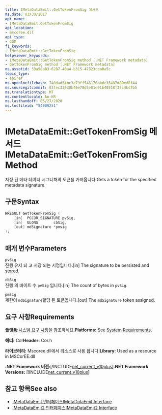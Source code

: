 ```yaml
---
title: IMetaDataEmit::GetTokenFromSig 메서드
ms.date: 03/30/2017
api_name:
- IMetaDataEmit.GetTokenFromSig
api_location:
- mscoree.dll
api_type:
- COM
f1_keywords:
- IMetaDataEmit::GetTokenFromSig
helpviewer_keywords:
- IMetaDataEmit::GetTokenFromSig method [.NET Framework metadata]
- GetTokenFromSig method [.NET Framework metadata]
ms.assetid: 50a58a83-6287-40a4-b315-47823cea0a5c
topic_type:
- apiref
ms.openlocfilehash: 740dad54bc3a79ff546176abdc35487d89ed8f44
ms.sourcegitcommit: 03fec33630b46e78d5e81e91b40518f32c4bd7b5
ms.translationtype: MT
ms.contentlocale: ko-KR
ms.lasthandoff: 05/27/2020
ms.locfileid: "84009251"
---
```

# <a name="imetadataemitgettokenfromsig-method"></a><span data-ttu-id="d0984-102">IMetaDataEmit::GetTokenFromSig 메서드</span><span class="sxs-lookup"><span data-stu-id="d0984-102">IMetaDataEmit::GetTokenFromSig Method</span></span>
<span data-ttu-id="d0984-103">지정 된 메타 데이터 시그니처의 토큰을 가져옵니다.</span><span class="sxs-lookup"><span data-stu-id="d0984-103">Gets a token for the specified metadata signature.</span></span>  
  
## <a name="syntax"></a><span data-ttu-id="d0984-104">구문</span><span class="sxs-lookup"><span data-stu-id="d0984-104">Syntax</span></span>  
  
```cpp  
HRESULT GetTokenFromSig (
    [in]  PCCOR_SIGNATURE pvSig,
    [in]  ULONG       cbSig,
    [out] mdSignature *pmsig
);  
```  
  
## <a name="parameters"></a><span data-ttu-id="d0984-105">매개 변수</span><span class="sxs-lookup"><span data-stu-id="d0984-105">Parameters</span></span>  
 `pvSig`  
 <span data-ttu-id="d0984-106">진행 유지 되 고 저장 되는 서명입니다.</span><span class="sxs-lookup"><span data-stu-id="d0984-106">[in] The signature to be persisted and stored.</span></span>  
  
 `cbSig`  
 <span data-ttu-id="d0984-107">진행 의 바이트 수 `pvSig` 입니다.</span><span class="sxs-lookup"><span data-stu-id="d0984-107">[in] The count of bytes in `pvSig`.</span></span>  
  
 `pmsig`  
 <span data-ttu-id="d0984-108">제한이 `mdSignature`할당 된 토큰입니다.</span><span class="sxs-lookup"><span data-stu-id="d0984-108">[out] The `mdSignature` token assigned.</span></span>  
  
## <a name="requirements"></a><span data-ttu-id="d0984-109">요구 사항</span><span class="sxs-lookup"><span data-stu-id="d0984-109">Requirements</span></span>  
 <span data-ttu-id="d0984-110">**플랫폼:**[시스템 요구 사항](../../get-started/system-requirements.md)을 참조하세요.</span><span class="sxs-lookup"><span data-stu-id="d0984-110">**Platforms:** See [System Requirements](../../get-started/system-requirements.md).</span></span>  
  
 <span data-ttu-id="d0984-111">**헤더:** Cor</span><span class="sxs-lookup"><span data-stu-id="d0984-111">**Header:** Cor.h</span></span>  
  
 <span data-ttu-id="d0984-112">**라이브러리:** Mscoree.dll에서 리소스로 사용 됩니다.</span><span class="sxs-lookup"><span data-stu-id="d0984-112">**Library:** Used as a resource in MSCorEE.dll</span></span>  
  
 <span data-ttu-id="d0984-113">**.NET Framework 버전:**[!INCLUDE[net_current_v10plus](../../../../includes/net-current-v10plus-md.md)]</span><span class="sxs-lookup"><span data-stu-id="d0984-113">**.NET Framework Versions:** [!INCLUDE[net_current_v10plus](../../../../includes/net-current-v10plus-md.md)]</span></span>  
  
## <a name="see-also"></a><span data-ttu-id="d0984-114">참고 항목</span><span class="sxs-lookup"><span data-stu-id="d0984-114">See also</span></span>

- [<span data-ttu-id="d0984-115">IMetaDataEmit 인터페이스</span><span class="sxs-lookup"><span data-stu-id="d0984-115">IMetaDataEmit Interface</span></span>](imetadataemit-interface.md)
- [<span data-ttu-id="d0984-116">IMetaDataEmit2 인터페이스</span><span class="sxs-lookup"><span data-stu-id="d0984-116">IMetaDataEmit2 Interface</span></span>](imetadataemit2-interface.md)
